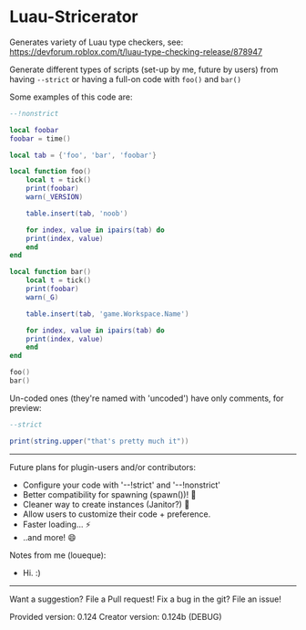 # Luau-Stricerator
Generates variety of Luau type checkers, see: https://devforum.roblox.com/t/luau-type-checking-release/878947

Generate different types of scripts (set-up by me, future by users) from having ``--strict`` or having a full-on code with ``foo()`` and ``bar()``

Some examples of this code are:

```lua
--!nonstrict

local foobar
foobar = time()

local tab = {'foo', 'bar', 'foobar'}

local function foo()
	local t = tick()
	print(foobar)
	warn(_VERSION)

	table.insert(tab, 'noob')

	for index, value in ipairs(tab) do
	print(index, value)
	end
end

local function bar()
	local t = tick()
	print(foobar)
	warn(_G)

	table.insert(tab, 'game.Workspace.Name')

	for index, value in ipairs(tab) do 
	print(index, value)
	end
end

foo()
bar()
```
Un-coded ones (they're named with 'uncoded') have only comments, for preview:

```lua
--strict

print(string.upper("that's pretty much it"))
```

---

Future plans for plugin-users and/or contributors:

* Configure your code with '--!strict' and '--!nonstrict'
* Better compatibility for spawning (spawn())! 🎨
* Cleaner way to create instances (Janitor?) 🤔
* Allow users to customize their code + preference.
* Faster loading... :zap:
* ..and more! :smile:

Notes from me (loueque):

* Hi. :)

---

Want a suggestion? File a Pull request!
Fix a bug in the git? File an issue!

Provided version: 0.124
Creator version: 0.124b (DEBUG)
